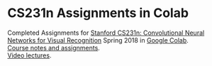 # CS231n Assignments in Colab
Completed Assignments for [Stanford CS231n: Convolutional Neural Networks for Visual Recognition](http://cs231n.stanford.edu/) Spring 2018 in [Google Colab](https://colab.research.google.com).  
[Course notes and assignments](https://cs231n.github.io/).  
[Video lectures](https://www.youtube.com/playlist?list=PLkt2uSq6rBVctENoVBg1TpCC7OQi31AlC).  

